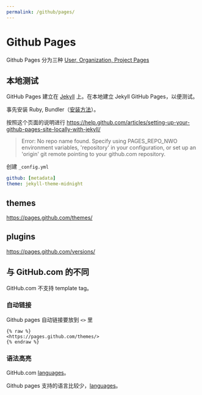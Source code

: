 ```yaml
---
permalink: /github/pages/
---
```


# Github Pages

Github Pages 分为三种 [User, Organization, Project Pages](https://help.github.com/articles/user-organization-and-project-pages/)

## 本地测试

GitHub Pages 建立在 [Jekyll](../ruby/jekyll.md) 上。在本地建立 Jekyll GitHub Pages，以便测试。

事先安装 Ruby, Bundler（[安装方法](/ruby/)）。

按照这个页面的说明进行
<https://help.github.com/articles/setting-up-your-github-pages-site-locally-with-jekyll/>

>  Error: No repo name found. Specify using PAGES_REPO_NWO environment variables, 'repository' in your configuration, or set up an 'origin' git remote pointing to your github.com repository.

创建 `_config.yml`

```yaml
github: [metadata]
theme: jekyll-theme-midnight
```

## themes

<https://pages.github.com/themes/>

## plugins

<https://pages.github.com/versions/>

## 与 GitHub.com 的不同

GitHub.com 不支持 template tag。

### 自动链接

Github pages 自动链接要放到 `<>` 里

```
{% raw %}
<https://pages.github.com/themes/>
{% endraw %}
```

### 语法高亮

GitHub.com [languages](https://github.com/github/linguist/blob/master/lib/linguist/languages.yml)。

Github pages 支持的语言比较少，[languages](https://github.com/jneen/rouge/wiki/List-of-supported-languages-and-lexers)。
